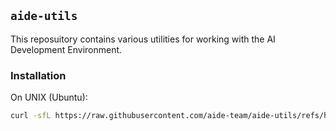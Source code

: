## `aide-utils`

This reposuitory contains various utilities for working with the AI Development Environment.

### Installation

On UNIX (Ubuntu):

```bash
curl -sfL https://raw.githubusercontent.com/aide-team/aide-utils/refs/heads/main/src/install.sh | bash -
```